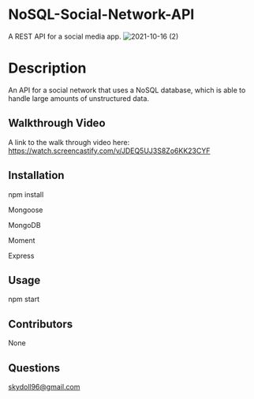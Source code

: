 # NoSQL-Social-Network-API
A REST API for a social media app. 
![2021-10-16 (2)](https://user-images.githubusercontent.com/83742550/137612149-e0c42738-c0a8-40c2-b961-37ffc0b9096a.png)



# Description
An API for a social network that uses a NoSQL database, which is able to handle large amounts of unstructured data.







## Walkthrough Video

A link to the walk through video here: https://watch.screencastify.com/v/JDEQ5UJ3S8Zo6KK23CYF 






## Installation

npm install

Mongoose

MongoDB


Moment

Express



## Usage

npm start









##  Contributors
None


## Questions
skydoll96@gmail.com
